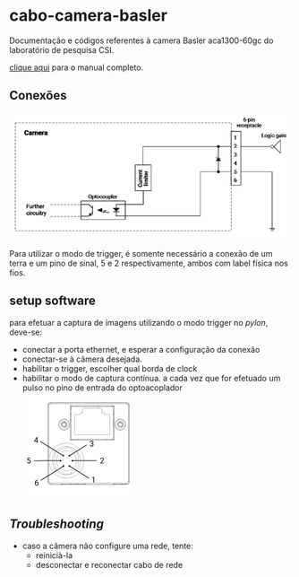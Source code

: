 # cabo-camera-basler
Documentação e códigos referentes à camera Basler aca1300-60gc do laboratório de pesquisa CSI.


[clique aqui](https://docs.baslerweb.com/#t=en%2Faca1300-60gc.htm) para o manual completo.

## Conexões
![diagrama optoacoplador][diag-opto-in]

Para utilizar o modo de trigger, é somente necessário a conexão de um terra e um pino de sinal, 5 e 2 respectivamente, ambos com label física nos fios.

[diag-opto-in]:https://raw.githubusercontent.com/csi-ifsc/cabo-camera-basler/master/drawing_circuit_diagram_ace_usb3_opto_input_th.png

## setup software
para efetuar a captura de imagens utilizando o modo trigger no _pylon_, deve-se:
 * conectar a porta ethernet, e esperar a configuração da conexão
 * conectar-se à câmera desejada.
 * habilitar o trigger, escolher qual borda de clock
 * habilitar o modo de captura contínua.
 a cada vez que for efetuado um pulso no pino de entrada do optoacoplador
![diagrama interno conector][diag-conn]

[diag-conn]: https://raw.githubusercontent.com/csi-ifsc/cabo-camera-basler/master/drawing_ace_gige_pinout.png

## _Troubleshooting_

* caso a câmera não configure uma rede, tente:
    * reinicià-la
    * desconectar e reconectar cabo de rede
 
